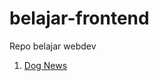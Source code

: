 # belajar-frontend
Repo belajar webdev

1. [Dog News](https://github.com/achmadj/belajar-frontend/blob/main/1_puppy_page/)